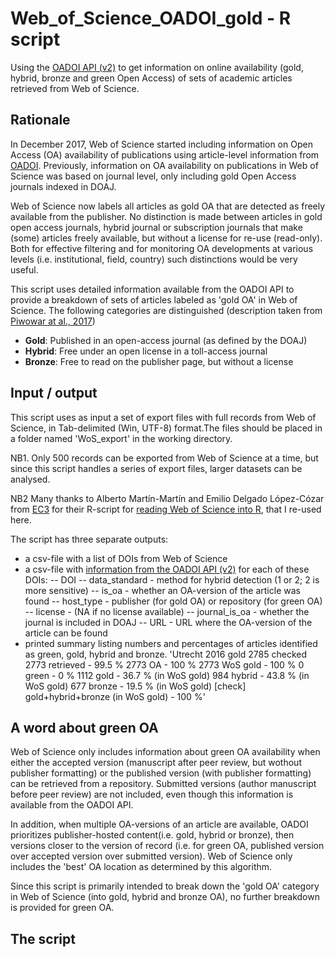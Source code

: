 # Web_of_Science_OADOI_gold - R script
Using the [OADOI API (v2)](https://oadoi.org/api) to get information on online availability (gold, hybrid, bronze and green Open Access)  of sets of academic articles retrieved from Web of Science. 

## Rationale
In December 2017, Web of Science started including information on Open Access (OA) availability of publications using article-level information from [OADOI](https://oadoi.org/). Previously, information on OA availability on publications in Web of Science was based on journal level, only including gold Open Access journals indexed in DOAJ. 

Web of Science now labels all articles as gold OA that are detected as freely available from the publisher. No distinction is made between articles in gold open access journals, hybrid journal or subscription journals that make (some) articles freely available, but without a license for re-use (read-only). Both for effective filtering and for monitoring OA developments at various levels (i.e. institutional, field, country) such distinctions would be very useful. 

This script uses detailed information available from the OADOI API to provide a breakdown of sets of articles labeled as 'gold OA' in Web of Science. The following categories are distinguished (description taken from [Piwowar at al., 2017]( https://doi.org/10.7287/peerj.preprints.3119v1))

 - **Gold**: Published in an open-access journal (as defined by the DOAJ)
 - **Hybrid**: Free under an open license in a toll-access journal
 - **Bronze**: Free to read on the publisher page, but without a license

## Input / output
This script uses as input a set of export files with full records from Web of Science, in Tab-delimited (Win, UTF-8) format.The files should be placed in a folder named 'WoS_export' in the working directory.

NB1. Only 500 records can be exported from Web of Science at a time, but since this script handles a series of export files, larger datasets can be analysed.

NB2 Many thanks to Alberto Martín-Martín and Emilio Delgado López-Cózar from [EC3](http://ec3.ugr.es) for their R-script for [reading Web of Science into R](https://github.com/alberto-martin/read.wos.R/blob/master/report.Rmd), that I re-used here. 

The script has three separate outputs:
- a csv-file with a list of DOIs from Web of Science
- a csv-file with [information from the OADOI API (v2)](https://oadoi.org/api/v2) for each of these DOIs:
 -- DOI
 -- data_standard - method for hybrid detection (1 or 2; 2 is more sensitive)
 -- is_oa - whether an OA-version of the article was found
 -- host_type - publisher (for gold OA) or repository (for green OA)
 -- license - (NA if no license available)
 -- journal_is_oa - whether the journal is included in DOAJ
 -- URL - URL where the OA-version of the article can be found
 - printed summary listing numbers and percentages of articles identified as green, gold, hybrid and bronze.
'Utrecht 2016 gold 
 2785 checked 
 2773 retrieved - 99.5 % 
 2773 OA - 100 % 
 2773 WoS gold - 100 % 
 0 green -  0 % 
 1112 gold -  36.7 % (in WoS gold)
 984 hybrid - 43.8 % (in WoS gold)
 677 bronze - 19.5 % (in WoS gold)
 [check] gold+hybrid+bronze (in WoS gold) -  100 %'

## A word about green OA
Web of Science only includes information about green OA availability when either the accepted version (manuscript after peer review, but wothout publisher formatting) or the published version (with publisher formatting) can be retrieved from a repository. Submitted versions (author manuscript before peer review) are not included, even though this information is available from the OADOI API.

In addition, when multiple OA-versions of an article are available, OADOI prioritizes publisher-hosted content(i.e. gold, hybrid or bronze), then versions closer to the version of record (i.e. for green OA, published version over accepted version over submitted version). Web of Science only includes the 'best' OA location as determined by this algorithm. 

Since this script is primarily intended to break down the 'gold OA' category in Web of Science (into gold, hybrid and bronze OA), no further breakdown is provided for green OA. 

## The script 




